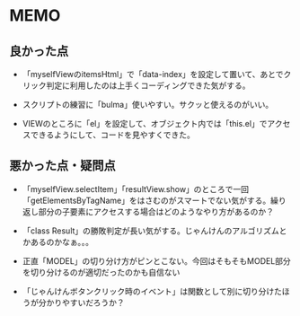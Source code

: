 # MEMO

## 良かった点
- 「myselfViewのitemsHtml」で「data-index」を設定して置いて、あとでクリック判定に利用したのは上手くコーディングできた気がする。

- スクリプトの練習に「bulma」使いやすい。サクッと使えるのがいい。

- VIEWのところに「el」を設定して、オブジェクト内では「this.el」でアクセスできるようにして、コードを見やすくできた。

## 悪かった点・疑問点
- 「myselfView.selectItem」「resultView.show」のところで一回「getElementsByTagName」をはさむのがスマートでない気がする。繰り返し部分の子要素にアクセスする場合はどのようなやり方があるのか？

- 「class Result」の勝敗判定が長い気がする。じゃんけんのアルゴリズムとかあるのかなぁ。。。

- 正直「MODEL」の切り分け方がピンとこない。今回はそもそもMODEL部分を切り分けるのが適切だったのかも自信ない

- 「じゃんけんボタンクリック時のイベント」は関数として別に切り分けたほうが分かりやすいだろうか？
